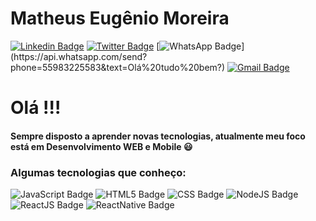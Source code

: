 # Matheus Eugênio Moreira

[![Linkedin Badge](https://img.shields.io/badge/-LinkedIn-blue?style=flat-square&logo=Linkedin&logoColor=white&link=https://www.linkedin.com/in/gibifyofficial/)](https://www.linkedin.com/in/matheus-eugenio/)
[![Twitter Badge](https://img.shields.io/badge/-Twitter-1ca0f1?style=flat-square&logo=Twitter&logoColor=white&link=https://www.twitter.com/gibify_official)](https://twitter.com/MathEM_12)
[![WhatsApp Badge](https://img.shields.io/badge/-WhatsApp-4CA143?style=flat-square&logo=WhatsApp&logoColor=white&link=https://api.whatsapp.com/send?phone=55983225583&text=Olá%20tudo%20bem?)](https://api.whatsapp.com/send?phone=55983225583&text=Olá%20tudo%20bem?)
[![Gmail Badge](https://img.shields.io/badge/-Gmail-red?style=flat-square&logo=Gmail&logoColor=white&link=mailto:matheuseugeniomoreira1@gmail.com)](mailto:matheuseugeniomoreira1@gmail.com)

# Olá !!!

#### Sempre disposto a aprender novas tecnologias, atualmente meu foco está em Desenvolvimento WEB e Mobile :smiley:

### Algumas tecnologias que conheço:

![JavaScript Badge](https://img.shields.io/badge/-JavaScript-yellow?style=flat-square&logo=JavaScript&logoColor=white&link=#)
![HTML5 Badge](https://img.shields.io/badge/-HTML5-FF6600?style=flat-square&logo=HTML5&logoColor=white&link=#)
![CSS Badge](https://img.shields.io/badge/-CSS3-563d7c?style=flat-square&logo=CSS3&logoColor=white&link=#)
![NodeJS Badge](https://img.shields.io/badge/-NodeJS-026e00?style=flat-square&logo=NodeJS&logoColor=white&link=#)
![ReactJS Badge](https://img.shields.io/badge/-ReactJS-blue?style=flat-square&logo=ReactJS&logoColor=white&link=#)
![ReactNative Badge](https://img.shields.io/badge/-ReactNative-026e00?style=flat-square&logo=ReactNative&logoColor=white&link=#)
